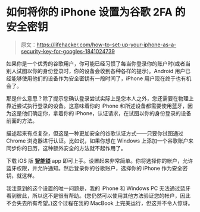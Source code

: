 # 如何将你的 iPhone 设置为谷歌 2FA 的安全密钥

> 原文：<https://lifehacker.com/how-to-set-up-your-iphone-as-a-security-key-for-googles-1841024739>

如果你是一个优秀的谷歌用户，你可能已经习惯了每当你登录你的账户时(或者当别人试图以你的身份登录时，你的设备会收到各种各样的提示)。Android 用户已经能够使用他们的设备作为安全密钥有一段时间了，iPhone 用户现在终于也有机会了。



那是什么意思？除了提示您确认登录尝试实际上是您本人之外，您还需要在物理上靠近尝试执行登录的设备。这意味着你的 iPhone 和所述设备都需要使用蓝牙，因为这是他们确定你，拿着你的 iPhone，认证请求，在试图以你的身份登录的设备前面的方法。

描述起来有点复杂，但这是一种更加安全的谷歌认证方式——只要你试图通过 Chrome 浏览器进行认证。比如说，如果你想在 Windows 上添加一个谷歌账户来同步你的日历，这种额外安全的方法就不起作用了。

下载 iOS 版 [**智能锁**](https://apps.apple.com/us/app/google-smart-lock/id1152066360) app 即可上手。设置起来非常简单。你将选择你的帐户，允许蓝牙权限，并允许通知。然后登录你的谷歌账户，选择你的 iPhone 作为安全密钥，就这样。

我注意到的这个设置的唯一问题是，我的 iPhone 和 Windows PC 无法通过蓝牙看到彼此，所以这不是很有帮助。(您仍然可以使用其他方法验证您的帐户，因此不会失去所有希望。)这个过程在我的 MacBook 上完美运行，但这并不令人惊讶。